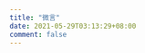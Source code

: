```yaml
---
title: "微言"
date: 2021-05-29T03:13:29+08:00
comment: false
---
```


<!-- 引用 artitalk -->

<script type="text/javascript" src="https://cdn.jsdelivr.net/npm/artitalk"></script>

<!-- 存放说说的容器 -->

<div id="artitalk_main"></div>
<script>
new Artitalk({
    appId: 'nzQD1VSNO15t41r81iycjyxG-gzGzoHsz', // Your LeanCloud appId
    appKey: 'IsoxHJmeJAdEAei7Sa8ieCXX' // Your LeanCloud appKey
    ,serverURL: 'https://comment.radish.cloud'
})
</script>

